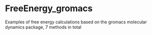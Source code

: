 # FreeEnergy_gromacs
Examples of free energy calculations based on the gromacs molecular dynamics package, 7 methods in total
